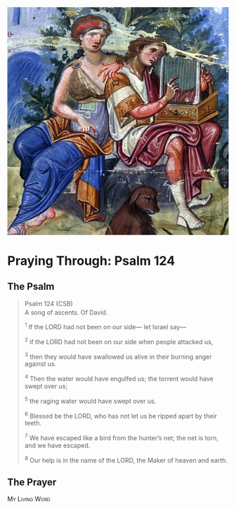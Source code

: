 <img class="intro-right" src="art-paris-psalter.jpg">

<style>
  li {list-style-type: none;}
  p + ul {
    margin-top: -18px;
}
</style>

# Praying Through: Psalm 124

## The Psalm

>Psalm 124 (CSB)  
><sup></sup> A song of ascents. Of David. 
>
><sup>1</sup> If the LORD had not been on our side— let Israel say— 
>
><sup>2</sup> if the LORD had not been on our side when people attacked us, 
>
><sup>3</sup> then they would have swallowed us alive in their burning anger against us. 
>
><sup>4</sup> Then the water would have engulfed us; the torrent would have swept over us; 
>
><sup>5</sup> the raging water would have swept over us. 
>
><sup>6</sup> Blessed be the LORD, who has not let us be ripped apart by their teeth. 
>
><sup>7</sup> We have escaped like a bird from the hunter’s net; the net is torn, and we have escaped. 
>
><sup>8</sup> Our help is in the name of the LORD, the Maker of heaven and earth.

## The Prayer

<div style="font-variant: small-caps;">
My Living Word
</div>
